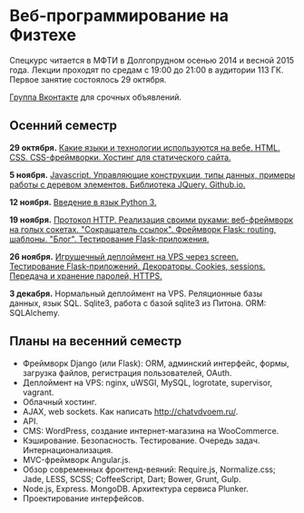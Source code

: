Веб-программирование на Физтехе
===============

Спецкурс читается в МФТИ в Долгопрудном осенью 2014 и весной 2015 года. Лекции проходят по средам с 19:00 до 21:00 в аудитории 113 ГК. Первое занятие состоялось 29 октября.

[Группа Вконтакте](https://vk.com/mipt_web) для срочных объявлений.


Осенний семестр
----

**29 октября.** [Какие языки и технологии используются на вебе. HTML. CSS. CSS-фреймворки. Хостинг для статического сайта.](01-html-css)

**5 ноября.** [Javascript. Управляющие конструкции, типы данных, примеры работы с деревом элементов. Библиотека JQuery. Github.io.](02-js)

**12 ноября.** [Введение в язык Python 3.](03-python)

**19 ноября.** [Протокол HTTP. Реализация своими руками: веб-фреймворк на голых сокетах. "Сокращатель ссылок". Фреймворк Flask: routing, шаблоны. "Блог". Тестирование Flask-приложения.](04-http)

**26 ноября.** [Игрушечный деплоймент на VPS через screen. Тестирование Flask-приложений. Декораторы. Cookies, sessions. Передача и хранение паролей, HTTPS.](05-cookies)

**3 декабря.** Нормальный деплоймент на VPS. Реляционные базы данных, язык SQL. Sqlite3, работа с базой sqlite3 из Питона. ORM: SQLAlchemy.


Планы на весенний семестр
-----

- Фреймворк Django (или Flask): ORM, админский интерфейс, формы, загрузка файлов, регистрация пользователей, OAuth.
- Деплоймент на VPS: nginx, uWSGI, MySQL, logrotate, supervisor, vagrant.
- Облачный хостинг.
- AJAX, web sockets. Как написать http://chatvdvoem.ru/.
- API.
- CMS: WordPress, создание интернет-магазина на WooCommerce.
- Кэширование. Безопасность. Тестирование. Очередь задач. Интернационализация.
- MVC-фреймворк Angular.js.
- Обзор современных фронтенд-веяний: Require.js, Normalize.css; Jade, LESS, SCSS; CoffeeScript, Dart; Bower, Grunt, Gulp.
- Node.js, Express. MongoDB. Архитектура сервиса Plunker.
- Проектирование интерфейсов.
